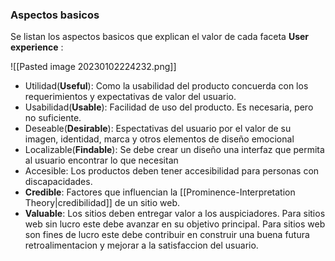 ### Aspectos basicos
Se listan los aspectos basicos que explican el valor de cada faceta **User experience** :

![[Pasted image 20230102224232.png]]
- Utilidad(**Useful**): Como la usabilidad del producto concuerda con los requerimientos y expectativas de valor del usuario.
- Usabilidad(**Usable**): Facilidad de uso del producto. Es necesaria, pero no suficiente.
- Deseable(**Desirable**): Espectativas del usuario por el valor de su imagen, identidad, marca y otros elementos de diseño emocional
-  Localizable(**Findable**): Se debe crear un diseño una interfaz que permita al usuario encontrar lo que necesitan
- Accesible: Los productos deben tener accesibilidad para personas con discapacidades.
- **Credible**: Factores que influencian la [[Prominence-Interpretation Theory|credibilidad]] de un sitio web.
- **Valuable**: Los sitios deben entregar valor a los auspiciadores. Para sitios web sin lucro este debe avanzar en su objetivo principal. Para sitios web son fines de lucro este debe contribuir en construir una buena futura retroalimentacion y mejorar a la satisfaccion del usuario.